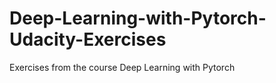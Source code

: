 # Deep-Learning-with-Pytorch-Udacity-Exercises
Exercises from the course Deep Learning with Pytorch
